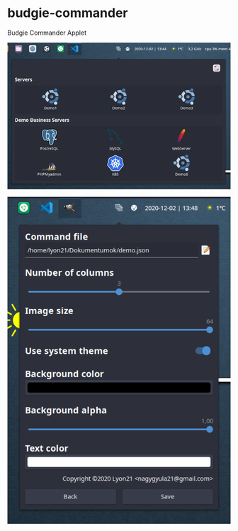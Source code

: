 # budgie-commander
Budgie Commander Applet

![screenshot-1](https://github.com/nagygyula21/budgie-commander/blob/main/screen1.png)

![screenshot-2](https://github.com/nagygyula21/budgie-commander/blob/main/screen2.png)